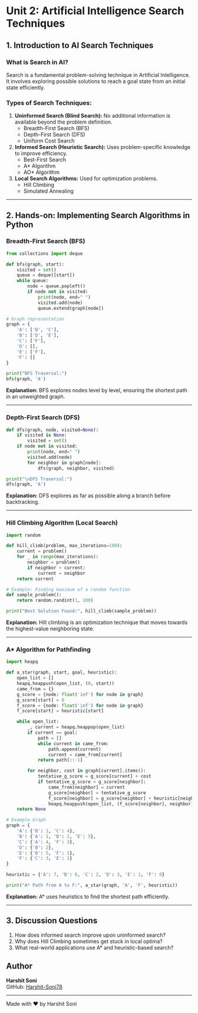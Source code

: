 # **Unit 2: Artificial Intelligence Search Techniques**

## **1. Introduction to AI Search Techniques**

### **What is Search in AI?**

Search is a fundamental problem-solving technique in Artificial Intelligence. It involves exploring possible solutions to reach a goal state from an initial state efficiently.

### **Types of Search Techniques:**

1. **Uninformed Search (Blind Search):** No additional information is available beyond the problem definition.
   - Breadth-First Search (BFS)
   - Depth-First Search (DFS)
   - Uniform Cost Search
2. **Informed Search (Heuristic Search):** Uses problem-specific knowledge to improve efficiency.
   - Best-First Search
   - A\* Algorithm
   - AO\* Algorithm
3. **Local Search Algorithms:** Used for optimization problems.
   - Hill Climbing
   - Simulated Annealing

---

## **2. Hands-on: Implementing Search Algorithms in Python**

### **Breadth-First Search (BFS)**

```python
from collections import deque

def bfs(graph, start):
    visited = set()
    queue = deque([start])
    while queue:
        node = queue.popleft()
        if node not in visited:
            print(node, end=" ")
            visited.add(node)
            queue.extend(graph[node])

# Graph representation
graph = {
    'A': ['B', 'C'],
    'B': ['D', 'E'],
    'C': ['F'],
    'D': [],
    'E': ['F'],
    'F': []
}

print("BFS Traversal:")
bfs(graph, 'A')
```

**Explanation:** BFS explores nodes level by level, ensuring the shortest path in an unweighted graph.

---

### **Depth-First Search (DFS)**

```python
def dfs(graph, node, visited=None):
    if visited is None:
        visited = set()
    if node not in visited:
        print(node, end=" ")
        visited.add(node)
        for neighbor in graph[node]:
            dfs(graph, neighbor, visited)

print("\nDFS Traversal:")
dfs(graph, 'A')
```

**Explanation:** DFS explores as far as possible along a branch before backtracking.

---

### **Hill Climbing Algorithm (Local Search)**

```python
import random

def hill_climb(problem, max_iterations=100):
    current = problem()
    for _ in range(max_iterations):
        neighbor = problem()
        if neighbor > current:
            current = neighbor
    return current

# Example: Finding maximum of a random function
def sample_problem():
    return random.randint(1, 100)

print("Best Solution Found:", hill_climb(sample_problem))
```

**Explanation:** Hill climbing is an optimization technique that moves towards the highest-value neighboring state.

---

### **A\* Algorithm for Pathfinding**

```python
import heapq

def a_star(graph, start, goal, heuristic):
    open_list = []
    heapq.heappush(open_list, (0, start))
    came_from = {}
    g_score = {node: float('inf') for node in graph}
    g_score[start] = 0
    f_score = {node: float('inf') for node in graph}
    f_score[start] = heuristic[start]

    while open_list:
        _, current = heapq.heappop(open_list)
        if current == goal:
            path = []
            while current in came_from:
                path.append(current)
                current = came_from[current]
            return path[::-1]

        for neighbor, cost in graph[current].items():
            tentative_g_score = g_score[current] + cost
            if tentative_g_score < g_score[neighbor]:
                came_from[neighbor] = current
                g_score[neighbor] = tentative_g_score
                f_score[neighbor] = g_score[neighbor] + heuristic[neighbor]
                heapq.heappush(open_list, (f_score[neighbor], neighbor))
    return None

# Example Graph
graph = {
    'A': {'B': 1, 'C': 4},
    'B': {'A': 1, 'D': 2, 'E': 5},
    'C': {'A': 4, 'F': 3},
    'D': {'B': 2},
    'E': {'B': 5, 'F': 1},
    'F': {'C': 3, 'E': 1}
}

heuristic = {'A': 7, 'B': 6, 'C': 2, 'D': 3, 'E': 1, 'F': 0}

print("A* Path from A to F:", a_star(graph, 'A', 'F', heuristic))
```

**Explanation:** A\* uses heuristics to find the shortest path efficiently.

---

## **3. Discussion Questions**

1. How does informed search improve upon uninformed search?
2. Why does Hill Climbing sometimes get stuck in local optima?
3. What real-world applications use A\* and heuristic-based search?

## Author

**Harshit Soni**  
GitHub: [Harshit-Soni78](https://github.com/Harshit-Soni78)

---
Made with ❤️ by Harshit Soni
